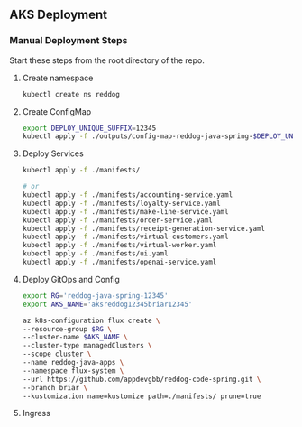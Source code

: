 ## AKS Deployment

### Manual Deployment Steps

Start these steps from the root directory of the repo.

1. Create namespace

    ```bash
    kubectl create ns reddog
    ```

2. Create ConfigMap

    ```bash
    export DEPLOY_UNIQUE_SUFFIX=12345
    kubectl apply -f ./outputs/config-map-reddog-java-spring-$DEPLOY_UNIQUE_SUFFIX.yaml
    ```

3. Deploy Services

    ```bash
    kubectl apply -f ./manifests/

    # or
    kubectl apply -f ./manifests/accounting-service.yaml
    kubectl apply -f ./manifests/loyalty-service.yaml
    kubectl apply -f ./manifests/make-line-service.yaml
    kubectl apply -f ./manifests/order-service.yaml
    kubectl apply -f ./manifests/receipt-generation-service.yaml
    kubectl apply -f ./manifests/virtual-customers.yaml
    kubectl apply -f ./manifests/virtual-worker.yaml
    kubectl apply -f ./manifests/ui.yaml
    kubectl apply -f ./manifests/openai-service.yaml
    ```

4. Deploy GitOps and Config

    ```bash
    export RG='reddog-java-spring-12345'
    export AKS_NAME='aksreddog12345briar12345'

    az k8s-configuration flux create \
    --resource-group $RG \
    --cluster-name $AKS_NAME \
    --cluster-type managedClusters \
    --scope cluster \
    --name reddog-java-apps \
    --namespace flux-system \
    --url https://github.com/appdevgbb/reddog-code-spring.git \
    --branch briar \
    --kustomization name=kustomize path=./manifests/ prune=true 
    ```

5. Ingress







